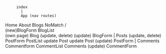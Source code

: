

         index 
           |
           App (nav routes)
Home   About  Blogs     NoMatch 
              /\
   (new)BlogForm BlogList
                    \
            (own page) Blog (update, delete)
                      (update) BlogForm
                       |
                       Posts (update, delete)
            PostForm       PostList update
                           Post    update             Post
                           (update) PostForm
                           |
                           Comments
                  Commentform CommentList 
                            Comments
                              (update) CommentForm


                   